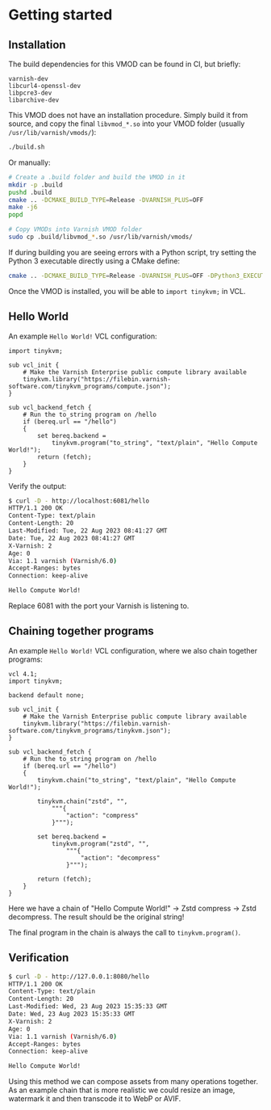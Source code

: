 # Getting started

## Installation

The build dependencies for this VMOD can be found in CI, but briefly:
```
varnish-dev
libcurl4-openssl-dev
libpcre3-dev
libarchive-dev
```

This VMOD does not have an installation procedure. Simply build it from source, and copy the final `libvmod_*.so` into your VMOD folder (usually `/usr/lib/varnish/vmods/`):
```sh
./build.sh
```
Or manually:
```sh
# Create a .build folder and build the VMOD in it
mkdir -p .build
pushd .build
cmake .. -DCMAKE_BUILD_TYPE=Release -DVARNISH_PLUS=OFF
make -j6
popd

# Copy VMODs into Varnish VMOD folder
sudo cp .build/libvmod_*.so /usr/lib/varnish/vmods/
```

If during building you are seeing errors with a Python script, try setting the Python 3 executable directly using a CMake define:
```sh
cmake .. -DCMAKE_BUILD_TYPE=Release -DVARNISH_PLUS=OFF -DPython3_EXECUTABLE=$(which python3)
```

Once the VMOD is installed, you will be able to `import tinykvm;` in VCL.

## Hello World

An example `Hello World!` VCL configuration:
```vcl
import tinykvm;

sub vcl_init {
	# Make the Varnish Enterprise public compute library available
	tinykvm.library("https://filebin.varnish-software.com/tinykvm_programs/compute.json");
}

sub vcl_backend_fetch {
	# Run the to_string program on /hello
	if (bereq.url == "/hello")
	{
		set bereq.backend =
			tinykvm.program("to_string", "text/plain", "Hello Compute World!");
		return (fetch);
	}
}
```

Verify the output:
```sh
$ curl -D - http://localhost:6081/hello
HTTP/1.1 200 OK
Content-Type: text/plain
Content-Length: 20
Last-Modified: Tue, 22 Aug 2023 08:41:27 GMT
Date: Tue, 22 Aug 2023 08:41:27 GMT
X-Varnish: 2
Age: 0
Via: 1.1 varnish (Varnish/6.0)
Accept-Ranges: bytes
Connection: keep-alive

Hello Compute World!
```
Replace 6081 with the port your Varnish is listening to.

## Chaining together programs

An example `Hello World!` VCL configuration, where we also chain together programs:
```vcl
vcl 4.1;
import tinykvm;

backend default none;

sub vcl_init {
	# Make the Varnish Enterprise public compute library available
	tinykvm.library("https://filebin.varnish-software.com/tinykvm_programs/tinykvm.json");
}

sub vcl_backend_fetch {
	# Run the to_string program on /hello
	if (bereq.url == "/hello")
	{
		tinykvm.chain("to_string", "text/plain", "Hello Compute World!");

		tinykvm.chain("zstd", "",
			"""{
				"action": "compress"
			}""");

		set bereq.backend =
			tinykvm.program("zstd", "",
				"""{
					"action": "decompress"
				}""");

		return (fetch);
	}
}
```

Here we have a chain of "Hello Compute World!" -> Zstd compress -> Zstd decompress. The result should be the original string!

The final program in the chain is always the call to `tinykvm.program()`.

## Verification

```sh
$ curl -D - http://127.0.0.1:8080/hello
HTTP/1.1 200 OK
Content-Type: text/plain
Content-Length: 20
Last-Modified: Wed, 23 Aug 2023 15:35:33 GMT
Date: Wed, 23 Aug 2023 15:35:33 GMT
X-Varnish: 2
Age: 0
Via: 1.1 varnish (Varnish/6.0)
Accept-Ranges: bytes
Connection: keep-alive

Hello Compute World!
```

Using this method we can compose assets from many operations together. As an example chain that is more realistic we could resize an image, watermark it and then transcode it to WebP or AVIF.
